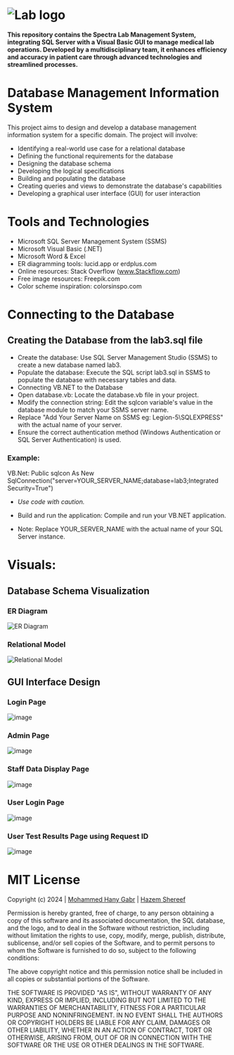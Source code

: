# ![Lab logo](https://github.com/user-attachments/assets/be518450-f038-4c09-b6a8-4a48fb35422c)
**This repository contains the Spectra Lab Management System, integrating SQL Server with a Visual Basic GUI to manage medical lab operations. Developed by a multidisciplinary team, it enhances efficiency and accuracy in patient care through advanced technologies and streamlined processes.**

# Database Management Information System
This project aims to design and develop a database management information system for a specific domain. 
The project will involve:
* Identifying a real-world use case for a relational database
* Defining the functional requirements for the database
* Designing the database schema
* Developing the logical specifications
* Building and populating the database
* Creating queries and views to demonstrate the database's capabilities
* Developing a graphical user interface (GUI) for user interaction

# Tools and Technologies
* Microsoft SQL Server Management System (SSMS)
* Microsoft Visual Basic (.NET)
* Microsoft Word & Excel
* ER diagramming tools: lucid.app or erdplus.com
* Online resources: Stack Overflow (www.Stackflow.com)
* Free image resources: Freepik.com
* Color scheme inspiration: colorsinspo.com

# Connecting to the Database
## **Creating the Database from the lab3.sql file**
* Create the database: Use SQL Server Management Studio (SSMS) to create a new database named lab3.
* Populate the database: Execute the SQL script lab3.sql in SSMS to populate the database with necessary tables and data.
* Connecting VB.NET to the Database
* Open database.vb: Locate the database.vb file in your project.
* Modify the connection string: Edit the sqlcon variable's value in the database module to match your SSMS server name.
* Replace "Add Your Server Name on SSMS eg: Legion-5\SQLEXPRESS" with the actual name of your server.
* Ensure the correct authentication method (Windows Authentication or SQL Server Authentication) is used.

### **Example:**
VB.Net: Public sqlcon As New SqlConnection("server=YOUR_SERVER_NAME;database=lab3;Integrated Security=True")

* _Use code with caution._

* Build and run the application: Compile and run your VB.NET application.
* Note: Replace YOUR_SERVER_NAME with the actual name of your SQL Server instance.

# Visuals:
## **Database Schema Visualization**

### ER Diagram
![ER Diagram](https://github.com/user-attachments/assets/7484d2be-a0dc-4467-b547-9f6a94b381a7)

### Relational Model
![Relational Model](https://github.com/user-attachments/assets/797af1d1-4f23-4d64-ba91-6a91e3e0729d)

## **GUI Interface Design**

### Login Page
![image](https://github.com/user-attachments/assets/1fd4666c-8f9f-465c-b2c8-2adc2e365b4c)

### Admin Page
![image](https://github.com/user-attachments/assets/dafb067b-efa2-40a3-8b97-76320c71d2f1)

### Staff Data Display Page
![image](https://github.com/user-attachments/assets/ace96f0a-d57e-43b6-95e1-6388481d8e22)

### User Login Page
![image](https://github.com/user-attachments/assets/be2fc4cd-4082-4bbe-8842-97976aaee185)

### User Test Results Page using Request ID
![image](https://github.com/user-attachments/assets/7846bc05-08b1-4c19-9cb7-d4d9003219f1)



# MIT License
Copyright (c) 2024 | [Mohammed Hany Gabr](https://github.com/mohany203) | [Hazem Shereef](https://github.com/HazemShereef)

Permission is hereby granted, free of charge, to any person obtaining a copy of this software and its associated documentation, the SQL database, and the logo, and to deal in the Software without restriction, including without limitation the rights to use, copy, modify, merge, publish, distribute, sublicense, and/or sell copies of the Software, and to permit persons to whom the Software is furnished to do so, subject to the following conditions:

The above copyright notice and this permission notice shall be included in all copies or substantial portions of the Software.

THE SOFTWARE IS PROVIDED "AS IS", WITHOUT WARRANTY OF ANY KIND, EXPRESS OR IMPLIED, INCLUDING BUT NOT LIMITED TO THE WARRANTIES OF MERCHANTABILITY, FITNESS FOR A PARTICULAR PURPOSE AND NONINFRINGEMENT. IN NO EVENT SHALL THE AUTHORS OR COPYRIGHT HOLDERS BE LIABLE FOR ANY CLAIM, DAMAGES OR OTHER LIABILITY, WHETHER IN AN ACTION OF CONTRACT, TORT OR OTHERWISE, ARISING FROM, OUT OF OR IN CONNECTION WITH THE SOFTWARE OR THE USE OR OTHER DEALINGS IN THE SOFTWARE.
